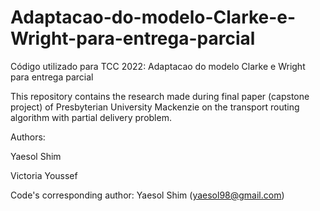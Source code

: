 # Adaptacao-do-modelo-Clarke-e-Wright-para-entrega-parcial
Código utilizado para TCC 2022: Adaptacao do modelo Clarke e Wright para entrega parcial

This repository contains the research made during final paper (capstone project) of Presbyterian University Mackenzie on the transport routing algorithm with partial delivery problem.

Authors:

Yaesol Shim

Victoria Youssef

Code's corresponding author: Yaesol Shim (yaesol98@gmail.com)
